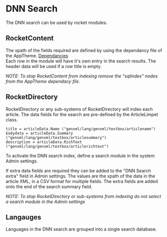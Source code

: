 ﻿# DNN Search
The DNN search can be used by rocket modules.  

## RocketContent
The xpath of the fields required are defined by using the dependancy file of the AppTheme. [Dependancies](https://docs.rocket-cds.org/integration/dependancies)   
Each row in the module will have it's own entry in the search results.  The header data will be used if a row title is empty.  

*NOTE: To stop RocketContent from indexing remove the "sqlindex" nodes from the AppTheme dependacy file.*

## RocketDirectory
RocketDirectory or any sub-systems of RocketDirectory will index each article.  The data fields for the search are pre-defined by the ArticleLimpet class.

```
title = articleData.Name ("genxml/lang/genxml/textbox/articlename")
bodydata = articleData.Summary ("genxml/lang/genxml/textbox/articlesummary")
description = articleData.RichText ("genxml/lang/genxml/textbox/articlerichtext")
```
To activate the DNN search index, define a search module in the system Admin settings.

If extra data fields are required they can be added to the "DNN Search extra" field in Admin settings.  The values are the xpath of the data in the article XML, in a CSV format for multiple fields.  The extra fields are added onto the end of the search summary field.  

*NOTE: To stop RocketDirectory or sub-systems from indexing do not select a search module in the Admin settings*

## Langauges
Languages in the DNN search are grouped into a single search database.   